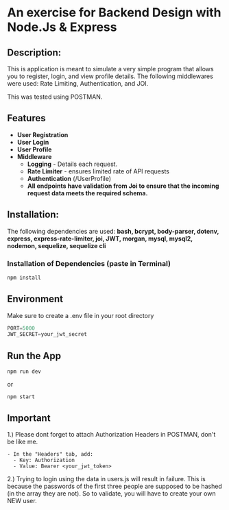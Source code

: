 # An exercise for Backend Design with Node.Js & Express
## Description:

This is application is meant to simulate a very simple program that allows you to register, login, and view profile details. The following middlewares were used: Rate Limiting, Authentication, and JOI.

This was tested using POSTMAN.

## Features
- **User Registration**
- **User Login**
- **User Profile**
- **Middleware**
  - **Logging** - Details each request.
  - **Rate Limiter** - ensures limited rate of API requests
  - **Authentication** (/UserProfile)
  - **All endpoints have validation from Joi to ensure that the incoming request data meets the required schema.**


## Installation:
The following dependencies are used: **bash, bcrypt, body-parser, dotenv, express, express-rate-limiter, joi, JWT, morgan, mysql, mysql2, nodemon, sequelize, sequelize cli**

### Installation of Dependencies (paste in Terminal)
```bash
npm install
```

## Environment 
Make sure to create a .env file in your root directory
```javascript
PORT=5000
JWT_SECRET=your_jwt_secret
```

## Run the App
```
npm run dev
```
or
```
npm start
```

## Important
1.) Please dont forget to attach Authorization Headers in POSTMAN, don't be like me.
```
- In the "Headers" tab, add:
  - Key: Authorization
  - Value: Bearer <your_jwt_token>
```

2.) Trying to login using the data in users.js will result in failure. This is because the passwords of the first three people are supposed to be hashed (in the array they are not). So to validate, you will have to create your own NEW user.
